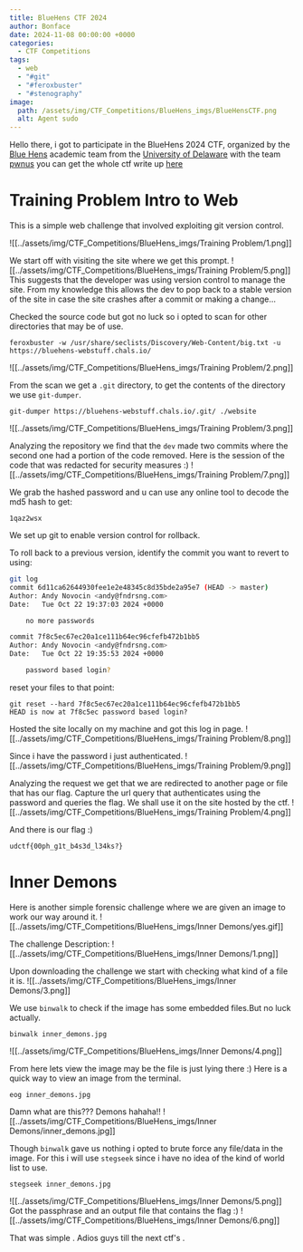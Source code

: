 ```yaml
---
title: BlueHens CTF 2024
author: Bonface
date: 2024-11-08 00:00:00 +0000
categories:
  - CTF Competitions
tags:
  - web
  - "#git"
  - "#feroxbuster"
  - "#stenography"
image:
  path: /assets/img/CTF_Competitions/BlueHens_imgs/BlueHensCTF.png
  alt: Agent sudo
---
```




Hello there, i got to participate  in the BlueHens 2024 CTF, organized by the [Blue Hens](https://ctftime.org/team/64660) academic team from the [University of Delaware](https://udel.edu/) with the team [pwnus](https://blog.pwnus.site/) you can get the whole ctf write up [here](https://blog.pwnus.site/posts/Bluehenctf2024/)

# Training Problem Intro to Web

This is a simple web challenge that involved exploiting git version control.

![[../assets/img/CTF_Competitions/BlueHens_imgs/Training Problem/1.png]]

We start off with visiting the site where we get this prompt.
![[../assets/img/CTF_Competitions/BlueHens_imgs/Training Problem/5.png]]
This suggests that the developer was using version control to manage the site.
From my knowledge this allows the dev to pop back to a stable version of the site in case the site crashes after a commit or making a change...

Checked the source code but got no luck so i opted to scan for other directories that may be of use.
```
feroxbuster -w /usr/share/seclists/Discovery/Web-Content/big.txt -u https://bluehens-webstuff.chals.io/

```

![[../assets/img/CTF_Competitions/BlueHens_imgs/Training Problem/2.png]]

From the scan we get a `.git` directory, to get the contents of the directory we use `git-dumper`.
```
git-dumper https://bluehens-webstuff.chals.io/.git/ ./website
```

![[../assets/img/CTF_Competitions/BlueHens_imgs/Training Problem/3.png]]

Analyzing  the repository we find that the `dev` made two commits where the second one had a portion of the code removed.
Here is the session of the code that was redacted for security measures :)
![[../assets/img/CTF_Competitions/BlueHens_imgs/Training Problem/7.png]]

We grab the hashed password and u can use any online tool to decode the md5 hash to get:
```
1qaz2wsx
```

We set up git to enable version control for rollback.

To roll back to a previous version, identify the commit you want to revert to using:
```bash
git log
commit 6d11ca62644930fee1e2e48345c8d35bde2a95e7 (HEAD -> master)
Author: Andy Novocin <andy@fndrsng.com>
Date:   Tue Oct 22 19:37:03 2024 +0000

    no more passwords

commit 7f8c5ec67ec20a1ce111b64ec96cfefb472b1bb5
Author: Andy Novocin <andy@fndrsng.com>
Date:   Tue Oct 22 19:35:53 2024 +0000

    password based login?

```

reset your files to that point:
```
git reset --hard 7f8c5ec67ec20a1ce111b64ec96cfefb472b1bb5
HEAD is now at 7f8c5ec password based login?

```

Hosted the site locally on my machine and got this log in page.
![[../assets/img/CTF_Competitions/BlueHens_imgs/Training Problem/8.png]]

Since i have the password i just authenticated.
![[../assets/img/CTF_Competitions/BlueHens_imgs/Training Problem/9.png]]

Analyzing the request we get that we are redirected to another page or file that has our flag.
Capture the url query that authenticates using the password and queries the flag.
We shall use it on the site hosted by the ctf.
![[../assets/img/CTF_Competitions/BlueHens_imgs/Training Problem/4.png]]

And there is our flag :)
```
udctf{00ph_g1t_b4s3d_l34ks?}
```



# Inner Demons

Here is another simple forensic challenge where we are given an image to work our way around it.
![[../assets/img/CTF_Competitions/BlueHens_imgs/Inner Demons/yes.gif]]

The challenge Description:
![[../assets/img/CTF_Competitions/BlueHens_imgs/Inner Demons/1.png]]

Upon downloading the challenge we start with checking what kind of a file it is.
![[../assets/img/CTF_Competitions/BlueHens_imgs/Inner Demons/3.png]]

We use `binwalk` to check if the image has some embedded files.But no luck actually.  
```
binwalk inner_demons.jpg 
```
![[../assets/img/CTF_Competitions/BlueHens_imgs/Inner Demons/4.png]]

From here lets view the image may be the file is just lying there :)
Here is a quick way to view an image from the terminal.
```
eog inner_demons.jpg
```

Damn what are this??? Demons hahaha!!
![[../assets/img/CTF_Competitions/BlueHens_imgs/Inner Demons/inner_demons.jpg]]


Though `binwalk` gave us nothing i opted to brute force any file/data  in the image.
For this i will use `stegseek`  since i have no idea of the kind of world list to use.
```
stegseek inner_demons.jpg
```
![[../assets/img/CTF_Competitions/BlueHens_imgs/Inner Demons/5.png]]
Got the passphrase and an output file that contains the flag :)
![[../assets/img/CTF_Competitions/BlueHens_imgs/Inner Demons/6.png]]

That was simple .
Adios guys till the next ctf's .

